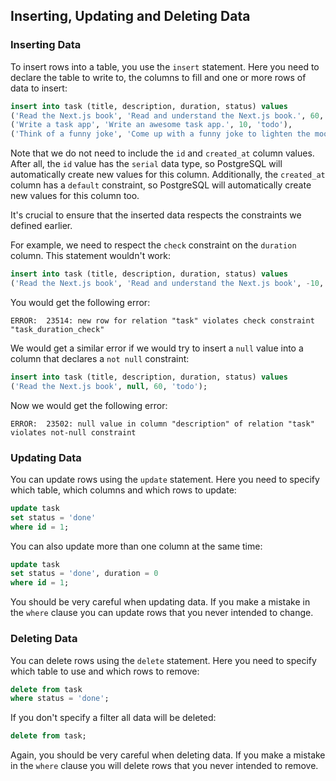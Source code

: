 ## Inserting, Updating and Deleting Data

### Inserting Data

To insert rows into a table, you use the `insert` statement.
Here you need to declare the table to write to, the columns to fill and one or more rows of data to insert:

```sql
insert into task (title, description, duration, status) values
('Read the Next.js book', 'Read and understand the Next.js book.', 60, 'inprogress'),
('Write a task app', 'Write an awesome task app.', 10, 'todo'),
('Think of a funny joke', 'Come up with a funny joke to lighten the mood.', 120, 'inprogress');
```

Note that we do not need to include the `id` and `created_at` column values.
After all, the `id` value has the `serial` data type, so PostgreSQL will automatically create new values for this column.
Additionally, the `created_at` column has a `default` constraint, so PostgreSQL will automatically create new values for this column too.

It's crucial to ensure that the inserted data respects the constraints we defined earlier.

For example, we need to respect the `check` constraint on the `duration` column.
This statement wouldn't work:

```sql
insert into task (title, description, duration, status) values
('Read the Next.js book', 'Read and understand the Next.js book', -10, 'todo');
```

You would get the following error:

```
ERROR:  23514: new row for relation "task" violates check constraint "task_duration_check"
```

We would get a similar error if we would try to insert a `null` value into a column that declares a `not null` constraint:

```sql
insert into task (title, description, duration, status) values
('Read the Next.js book', null, 60, 'todo');
```

Now we would get the following error:

```
ERROR:  23502: null value in column "description" of relation "task" violates not-null constraint
```

### Updating Data

You can update rows using the `update` statement.
Here you need to specify which table, which columns and which rows to update:

```sql
update task
set status = 'done'
where id = 1;
```

You can also update more than one column at the same time:

```sql
update task
set status = 'done', duration = 0
where id = 1;
```

You should be very careful when updating data.
If you make a mistake in the `where` clause you can update rows that you never intended to change.

### Deleting Data

You can delete rows using the `delete` statement.
Here you need to specify which table to use and which rows to remove:

```sql
delete from task
where status = 'done';
```

If you don't specify a filter all data will be deleted:

```sql
delete from task;
```

Again, you should be very careful when deleting data.
If you make a mistake in the `where` clause you will delete rows that you never intended to remove.
